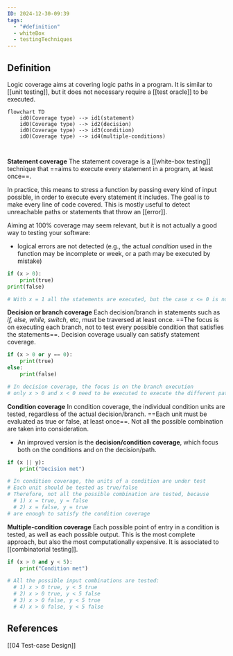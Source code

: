 ```yaml
---
ID: 2024-12-30-09:39
tags:
  - "#definition"
  - whiteBox
  - testingTechniques
---
```

## Definition

Logic coverage aims at covering logic paths in a program. It is similar to [[unit testing]], but it does not necessary require a [[test oracle]] to be executed.

```mermaid
flowchart TD
    id0(Coverage type) --> id1(statement)
    id0(Coverage type) --> id2(decision)
    id0(Coverage type) --> id3(condition)
    id0(Coverage type) --> id4(multiple-conditions)
    
   
```

**Statement coverage**
The statement coverage is a [[white-box testing]] technique that ==aims to execute every statement in a program, at least once==.

In practice, this means to stress a function by passing every kind of input possible, in order to execute every statement it includes. The goal is to make every line of code covered. This is mostly useful to detect unreachable paths or statements that throw an [[error]].

Aiming at 100% coverage may seem relevant, but it is not actually a good way to testing your software:
- logical errors are not detected (e.g., the actual *condition* used in the function may be incomplete or week, or a path may be executed by mistake) 

```Python
if (x > 0):
    print(true)
print(false)

# With x = 1 all the statements are executed, but the case x <= 0 is not considered
```


**Decision or branch coverage**
Each decision/branch in statements such as *if, else, while, switch*, etc, must be traversed at least once. ==The focus is on executing each branch, not to test every possible condition that satisfies the statements==. Decision coverage usually can satisfy statement coverage.

```Python
if (x > 0 or y == 0):
    print(true)
else:
    print(false)

# In decision coverage, the focus is on the branch execution
# only x > 0 and x < 0 need to be executed to execute the different paths, while other valid conditions are ignored
```


**Condition coverage**
In condition coverage, the individual condition units are tested, regardless of the actual decision/branch. ==Each unit must be evaluated as true or false, at least once==.
Not all the possible combination are taken into consideration.
- An improved version is the **decision/condition coverage**, which focus both on the conditions and on the decision/path.

```Python
if (x || y): 
    print("Decision met")

# In condition coverage, the units of a condition are under test
# Each unit should be tested as true/false
# Therefore, not all the possible combination are tested, because
  # 1) x = true, y = false
  # 2) x = false, y = true
# are enough to satisfy the condition coverage
```

 
 **Multiple-condition coverage**
Each possible point of entry in a condition is tested, as well as each possible output. This is the most complete approach, but also the most computationally expensive. It is associated to [[combinatorial testing]].

```Python
if (x > 0 and y < 5):
    print("Condition met")

# All the possible input combinations are tested:
  # 1) x > 0 true, y < 5 true
  # 2) x > 0 true, y < 5 false
  # 3) x > 0 false, y < 5 true
  # 4) x > 0 false, y < 5 false
```

## References
[[04 Test-case Design]]